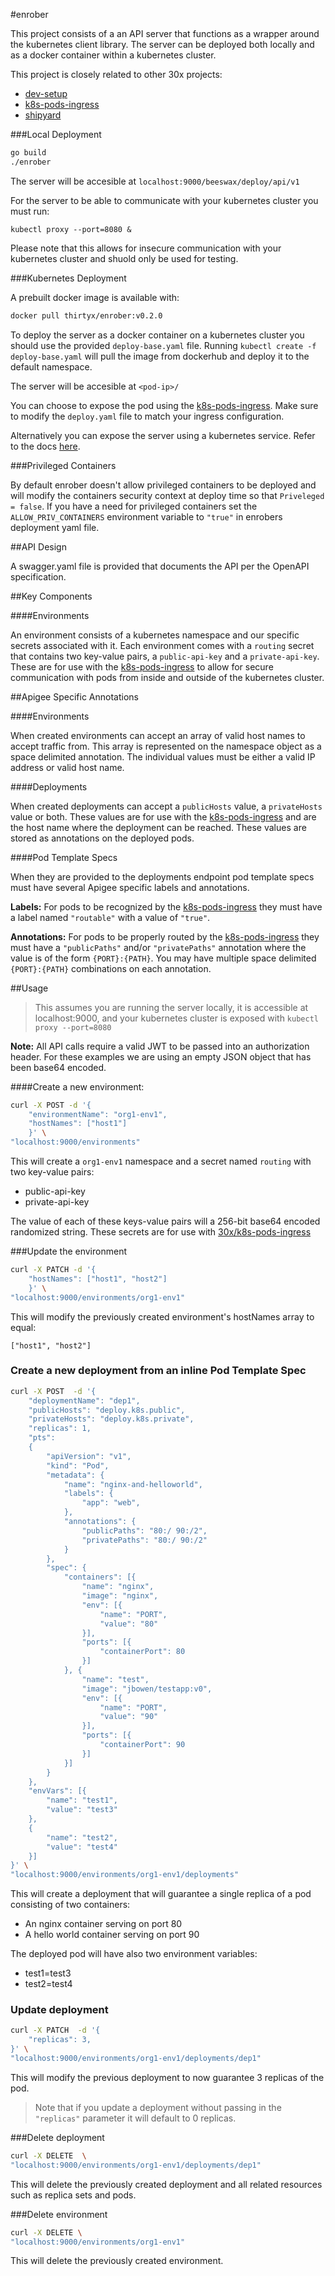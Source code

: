 #enrober

This project consists of a an API server that functions as a wrapper around the kubernetes client library. The server can be deployed both locally and as a docker container within a kubernetes cluster.

This project is closely related to other 30x projects:

- [dev-setup](https://github.com/30x/Dev_Setup)
- [k8s-pods-ingress](https://github.com/30x/k8s-pods-ingress)
- [shipyard](https://github.com/30x/shipyard)

###Local Deployment

```sh
go build
./enrober
```

The server will be accesible at `localhost:9000/beeswax/deploy/api/v1`

For the server to be able to communicate with your kubernetes cluster you must run:

```
kubectl proxy --port=8080 &
```

Please note that this allows for insecure communication with your kubernetes cluster and shuold only be used for testing.

###Kubernetes Deployment

A prebuilt docker image is available with:
 
```sh
docker pull thirtyx/enrober:v0.2.0
```

To deploy the server as a docker container on a kubernetes cluster you should use the provided `deploy-base.yaml` file. Running `kubectl create -f deploy-base.yaml` will pull the image from dockerhub and deploy it to the default namespace.

The server will be accesible at `<pod-ip>/`

You can choose to expose the pod using the [k8s-pods-ingress](https://github.com/30x/k8s-pods-ingress). Make sure to modify the `deploy.yaml` file to match your ingress configuration. 

Alternatively you can expose the server using a kubernetes service. Refer to the docs [here](http://kubernetes.io/docs/user-guide/services/).

###Privileged Containers

By default enrober doesn't allow privileged containers to be deployed and will modify the containers security context at deploy time so that `Priveleged = false`. If you have a need for privileged containers set the `ALLOW_PRIV_CONTAINERS` environment variable to `"true"` in enrobers deployment yaml file.

##API Design

A swagger.yaml file is provided that documents the API per the OpenAPI specification.

##Key Components

####Environments

An environment consists of a kubernetes namespace and our specific secrets associated with it. Each environment comes with a `routing` secret that contains two key-value pairs, a `public-api-key` and a `private-api-key`. These are for use with the [k8s-pods-ingress](https://github.com/30x/k8s-pods-ingress) to allow for secure communication with pods from inside and outside of the kubernetes cluster.  


##Apigee Specific Annotations

####Environments

When created environments can accept an array of valid host names to accept traffic from. This array is represented on the namespace object as a space delimited annotation. The individual values must be either a valid IP address or valid host name. 

####Deployments

When created deployments can accept a `publicHosts` value, a `privateHosts` value or both. These values are for use with the [k8s-pods-ingress](https://github.com/30x/k8s-pods-ingress) and are the host name where the deployment can be reached. These values are stored as annotations on the deployed pods. 

####Pod Template Specs

When they are provided to the deployments endpoint pod template specs must have several Apigee specific labels and annotations.  

**Labels:**
For pods to be recognized by the [k8s-pods-ingress](https://github.com/30x/k8s-pods-ingress) they must have a label named `"routable"` with a value of `"true"`.

**Annotations:**
For pods to be properly routed by the [k8s-pods-ingress](https://github.com/30x/k8s-pods-ingress) they must have a `"publicPaths"` and/or `"privatePaths"` annotation where the value is of the form `{PORT}:{PATH}`. You may have multiple space delimited `{PORT}:{PATH}` combinations on each annotation. 
 

##Usage

> This assumes you are running the server locally, it is accessible at localhost:9000, and your kubernetes cluster is exposed with `kubectl proxy --port=8080`

**Note:** All API calls require a valid JWT to be passed into an authorization header. For these examples we are using an empty JSON object that has been base64 encoded. 

####Create a new environment:

```sh
curl -X POST -d '{
	"environmentName": "org1-env1",
	"hostNames": ["host1"]
	}' \
"localhost:9000/environments"
```

This will create a `org1-env1` namespace and a secret named `routing` with two key-value pairs:

- public-api-key
- private-api-key

The value of each of these keys-value pairs will a 256-bit base64 encoded randomized string. These secrets are for use with [30x/k8s-pods-ingress](https://github.com/30x/k8s-pods-ingress)


###Update the environment

```sh
curl -X PATCH -d '{
	"hostNames": ["host1", "host2"]
	}' \
"localhost:9000/environments/org1-env1"
```

This will modify the previously created environment's hostNames array to equal:

`["host1", "host2"]`

### Create a new deployment from an inline Pod Template Spec

```sh
curl -X POST  -d '{
	"deploymentName": "dep1",
    "publicHosts": "deploy.k8s.public",
    "privateHosts": "deploy.k8s.private",
	"replicas": 1,
	"pts": 
	{
		"apiVersion": "v1",
		"kind": "Pod",
		"metadata": {
			"name": "nginx-and-helloworld",
			"labels": {
				"app": "web",
			},
			"annotations": {
		       	"publicPaths": "80:/ 90:/2",  
		        "privatePaths": "80:/ 90:/2"
	        }
		},
		"spec": {
			"containers": [{
				"name": "nginx",
				"image": "nginx",
				"env": [{
					"name": "PORT",
					"value": "80"
				}],
				"ports": [{
					"containerPort": 80
				}]
			}, {
				"name": "test",
				"image": "jbowen/testapp:v0",
				"env": [{
					"name": "PORT",
					"value": "90"
				}],
				"ports": [{
					"containerPort": 90
				}]
			}]
		}
	},
    "envVars": [{
        "name": "test1",
        "value": "test3"
    },
    {
        "name": "test2",
        "value": "test4"
    }] 
}' \
"localhost:9000/environments/org1-env1/deployments"
```

This will create a deployment that will guarantee a single replica of a pod consisting of two containers: 

- An nginx container serving on port 80
- A hello world container serving on port 90

The deployed pod will have also two environment variables:

- test1=test3
- test2=test4


### Update deployment
	
```sh
curl -X PATCH  -d '{
	"replicas": 3,
}' \
"localhost:9000/environments/org1-env1/deployments/dep1"
```

This will modify the previous deployment to now guarantee 3 replicas of the pod.

> Note that if you update a deployment without passing in the `"replicas"` parameter it will default to 0 replicas.

###Delete deployment

```sh
curl -X DELETE  \
"localhost:9000/environments/org1-env1/deployments/dep1"
```

This will delete the previously created deployment and all related resources such as replica sets and pods. 

###Delete environment

```sh
curl -X DELETE \
"localhost:9000/environments/org1-env1"
```

This will delete the previously created environment. 
